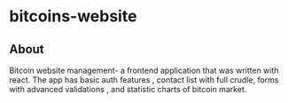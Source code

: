 # bitcoins-website
## About
Bitcoin website management- a frontend application that was written with
react. The app has basic auth features , contact list
with full crudle, forms with advanced validations , and statistic charts of bitcoin
market.
